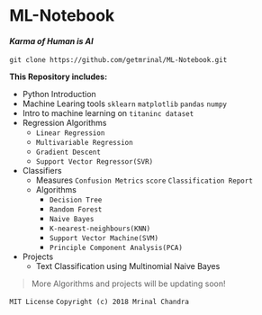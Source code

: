 # ML-Notebook
#### **_Karma of Human is AI_**




``` git clone https://github.com/getmrinal/ML-Notebook.git ```

 **This Repository includes:**
 * Python Introduction
 * Machine Learing tools  ```sklearn``` ```matplotlib``` ```pandas``` ```numpy```
 * Intro to machine learning on ```titaninc dataset```
 * Regression Algorithms
 	*  ```Linear Regression ```
	* ```Multivariable Regression```
	* ```Gradient Descent```
	* ```Support Vector Regressor(SVR)```
 * Classifiers
	* Measures ```Confusion Metrics``` ```score``` ```Classification Report```
	* Algorithms
		* ```Decision Tree```
		* ```Random Forest ```
		* ```Naive Bayes```
		* ```K-nearest-neighbours(KNN)```
		* ```Support Vector Machine(SVM)```
		* ```Principle Component Analysis(PCA)```
* Projects
	* Text Classification using Multinomial Naive Bayes
	
>More Algorithms and projects will be updating soon!


``` MIT License ```
```Copyright (c) 2018 Mrinal Chandra```
